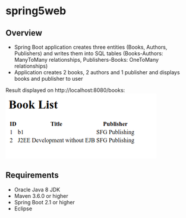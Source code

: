# spring5web
## Overview

* Spring Boot application creates three entities (Books, Authors, Publishers) and writes them into SQL tables (Books-Authors: ManyToMany relationships, Publishers-Books: OneToMany relationships)
* Application creates 2 books, 2 authors and 1 publisher and displays books and publisher to user

Result displayed on http://localhost:8080/books:
![alt text](https://github.com/OlgaYatsenko/spring5web/blob/master/src/main/resources/result.png)



## Requirements

* Oracle Java 8 JDK
* Maven 3.6.0 or higher
* Spring Boot 2.1 or higher
* Eclipse
